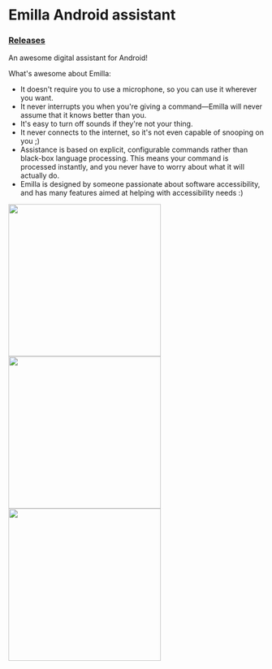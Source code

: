 # Emilla Android assistant
### [Releases](https://github.com/devycarol/Emilla/releases)

An awesome digital assistant for Android!

What's awesome about Emilla:
- It doesn't require you to use a microphone, so you can use it wherever you want.
- It never interrupts you when you're giving a command—Emilla will never assume that it knows better than you.
- It's easy to turn off sounds if they're not your thing.
- It never connects to the internet, so it's not even capable of snooping on you ;)
- Assistance is based on explicit, configurable commands rather than black-box language processing. This means your command is processed instantly, and you never have to worry about what it will actually do.
- Emilla is designed by someone passionate about software accessibility, and has many features aimed at helping with accessibility needs :)

<img src="https://github.com/user-attachments/assets/794bc563-57f3-47e3-b684-ecb325bffdd1" width="300dp">
<img src="https://github.com/user-attachments/assets/67b7ef6b-3e7f-4c5a-bc62-38b19b4539aa" width="300dp">
<img src="https://github.com/user-attachments/assets/f79d6845-d565-40f2-a82b-201c1fd5f9d3" width="300dp">
